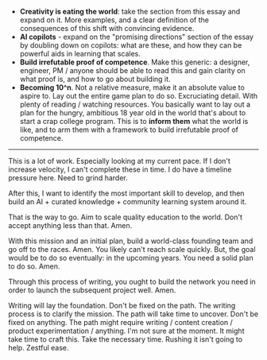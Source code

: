 - **Creativity is eating the world**: take the section from this essay and expand on it. More examples, and a clear definition of the consequences of this shift with convincing evidence.
- **AI copilots** - expand on the "promising directions" section of the essay by doubling down on copilots: what are these, and how they can be powerful aids in learning that scales.
- **Build irrefutable proof of competence**. Make this generic: a designer, engineer, PM / anyone should be able to read this and gain clarity on what proof is, and how to go about building it.
- **Becoming 10^n**. Not a relative measure, make it an absolute value to aspire to. Lay out the entire game plan to do so. Excruciating detail. With plenty of reading / watching resources. You basically want to lay out a plan for the hungry, ambitious 18 year old in the world that's about to start a crap college program. This is to **inform them** what the world is like, and to arm them with a framework to build irrefutable proof of competence.

----

This is a lot of work. Especially looking at my current pace. If I don't increase velocity, I can't complete these in time. I do have a timeline pressure here. Need to grind harder.

After this, I want to identify the most important skill to develop, and then build an AI + curated knowledge + community learning system around it.

That is the way to go. Aim to scale quality education to the world. Don't accept anything less than that. Amen.

With this mission and an initial plan, build a world-class founding team and go off to the races. Amen. You likely can't reach scale quickly. But, the goal would be to do so eventually: in the upcoming years. You need a solid plan to do so. Amen.

Through this process of writing, you ought to build the network you need in order to launch the subsequent project well. Amen.

Writing will lay the foundation. Don't be fixed on the path. The writing process is to clarify the mission. The path will take time to uncover. Don't be fixed on anything. The path might require writing / content creation / product experimentation / anything. I'm not sure at the moment. It might take time to craft this. Take the necessary time. Rushing it isn't going to help. Zestful ease.
